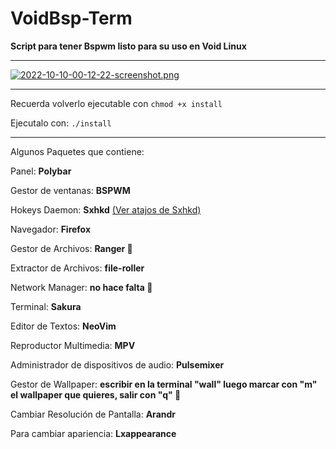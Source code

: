 # VoidBsp-Term

**Script para tener Bspwm listo para su uso en Void Linux**

---
[![2022-10-10-00-12-22-screenshot.png](https://i.postimg.cc/WbrZccKc/2022-10-10-00-12-22-screenshot.png)](https://postimg.cc/svjx5qsT)

---

Recuerda volverlo ejecutable con `chmod +x install`

Ejecutalo con: `./install`


---

Algunos Paquetes que contiene:

Panel: **Polybar**

Gestor de ventanas: **BSPWM** 

Hokeys Daemon: **Sxhkd** [(Ver atajos de Sxhkd)](config/sxhkd/sxhkdrc)

Navegador: **Firefox**

Gestor de Archivos: **Ranger 🌚**

Extractor de Archivos: **file-roller**

Network Manager: **no hace falta 🌚**

Terminal: **Sakura**

Editor de Textos: **NeoVim**

Reproductor Multimedia: **MPV**

Administrador de dispositivos de audio: **Pulsemixer**

Gestor de Wallpaper: **escribir en la terminal "wall" luego marcar con "m" el wallpaper que quieres, salir con "q" 🌚**

Cambiar Resolución de Pantalla: **Arandr**

Para cambiar apariencia: **Lxappearance**
